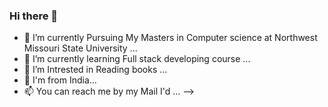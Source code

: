 ### Hi there 👋

- 🔭 I’m currently Pursuing My Masters in Computer science at Northwest Missouri State University ...
- 🌱 I’m currently learning Full stack developing course ...
- 🤔 I’m Intrested in Reading books ...
- 💬  I'm from India...
- 📫 You can reach me by my Mail I'd ...
-->
